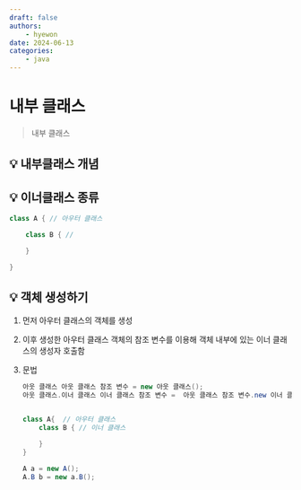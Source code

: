 ```yaml
---
draft: false
authors:
    - hyewon
date: 2024-06-13
categories:
    - java
---
```


# 내부 클래스

> 내부 클래스

<!-- more -->

## 💡 내부클래스 개념

## 💡 이너클래스 종류

```java
class A { // 아우터 클래스

    class B { //

    }

}
```

## 💡 객체 생성하기

1. 먼저 아우터 클래스의 객체를 생성
2. 이후 생성한 아우터 클래스 객체의 참조 변수를 이용해 객체 내부에 있는 이너 클래스의 생성자 호출함
3. 문법

    ```java
    아웃 클래스 아웃 클래스 참조 변수 = new 아웃 클래스();
    아웃 클래스.이너 클래스 이너 클래스 참조 변수 =  아웃 클래스 참조 변수.new 이너 클래스();


    class A{  // 아우터 클래스
        class B { // 이너 클래스

        }
    }

    A a = new A();
    A.B b = new a.B();
    ```
